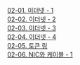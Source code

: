 [02-01. 이더넷 - 1](<02-01. 이더넷 - 1.md>)\
[02-02. 이더넷 - 2](<02-02. 이더넷 - 2.md>)\
[02-03. 이더넷 - 3](<02-03. 이더넷 - 3.md>)\
[02-04. 이더넷 - 4](<02-04. 이더넷 - 4.md>)\
[02-05. 토큰 링](<02-05. 토큰 링.md>)\
[02-06. NIC와 케이블 - 1](<02-06. NIC와 케이블 - 1.md>)